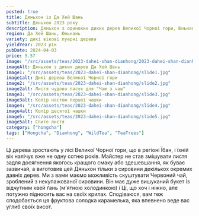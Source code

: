 ```yaml
---
posted: true
title: Дяньхон із Да Хей Шань
subtitle: Дяньхон 2023 року
description: Дяньхон з одиноких диких дерев Великої Чорної гори, Юньнань; 2023 рік.
region: Да Хей Шань, Юньнань
variety: дикі вікові пуерні дерева
yieldYear: 2023 рік
pubDate: 2024-04-03
price: 5.57
image: "/src/assets/teas/2023-dahei-shan-dianhong/2023-dahei-shan-dianhong.jpg"
imageAlt: Дяньхон з диких дерев Да Хей Шань
image1: "/src/assets/teas/2023-dahei-shan-dianhong/slide1.jpg"
image1alt: Дикі дерева Великої Чорної гори
image2: "/src/assets/teas/2023-dahei-shan-dianhong/slide2.jpg"
image2alt: Листя чудово пасує для "Чаю з чаш"
image3: "/src/assets/teas/2023-dahei-shan-dianhong/slide3.jpg"
image3alt: Колір настою першої чашки
image4: "/src/assets/teas/2023-dahei-shan-dianhong/slide4.jpg"
image4alt: Колір десятої чашки
image5: "/src/assets/teas/2023-dahei-shan-dianhong/slide5.jpg"
image5alt: Спите листя
category: ["hongcha"]
tags: ["Hongcha", "Dianhong", "WildTea", "TeaTrees"]
---
```


Ці дерева зростають у лісі Великої Чорної гори, що в регіоні Їбан, і їхній вік налічує вже не одну сотню років. Майстер не став змішувати листя задля досягнення якогось кращого смаку або здешевшання, як буває зазвичай, а виготовив цей Дяньхон тільки з сировини декількох окремих давніх дерев. Ми з вами маємо можливість скуштувати Червоний чай, зроблений з некупажованої сировини. Він має дуже вишуканий букет із відчутним хвей ґань (м'ятною холодинкою) і Ці, що хоч і ніжно, але потужно підносить вас на своїх крилах. Сподіваюся, вам теж сподобається ця фруктова солодка карамелька, яка впевнено веде вас углиб своїх висот.